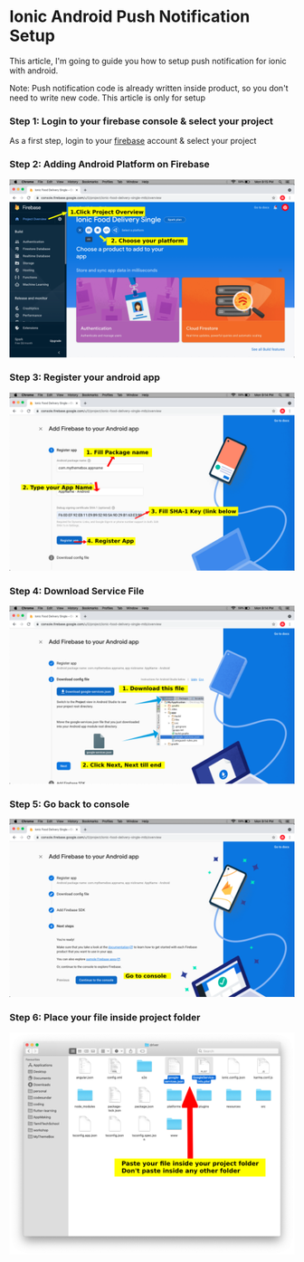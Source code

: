 # Ionic Android Push Notification Setup

This article, I'm going to guide you how to setup push notification for ionic with android.

Note: Push notification code is already written inside product, so you don't need to write new code. This article is only for setup

### Step 1: Login to your firebase console & select your project

As a first step, login to your [firebase](https://console.firebase.google.com/) account & select your project


### Step 2: Adding Android Platform on Firebase

![android setup](../assets/images/add-platform.png)

### Step 3: Register your android app

![android setup](../assets/images/register-android-app.png)

### Step 4: Download Service File

![android setup](../assets/images/download-android-service-file.png)

### Step 5: Go back to console

![android setup](../assets/images/android-goto-console.png)

### Step 6: Place your file inside project folder

![android setup](../assets/images/place-service-files.png)